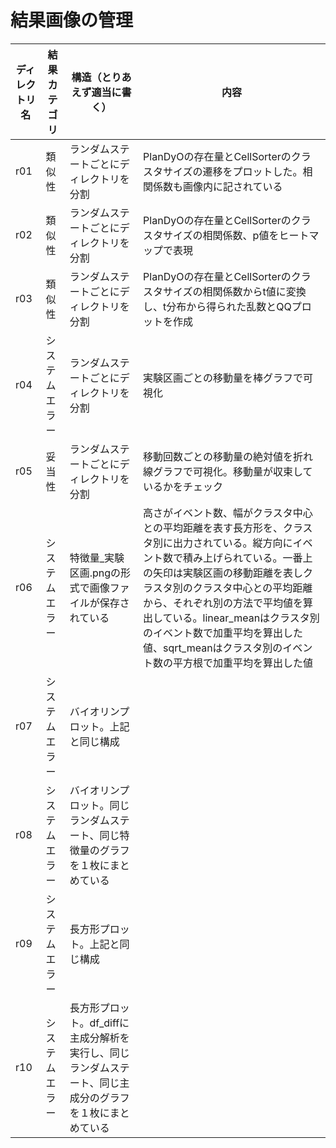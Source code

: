# 結果画像の管理

| ディレクトリ名 | 結果カテゴリ | 構造（とりあえず適当に書く） | 内容 |
|---|---|---|---|
|r01 |類似性 | ランダムステートごとにディレクトリを分割 | PlanDyOの存在量とCellSorterのクラスタサイズの遷移をプロットした。相関係数も画像内に記されている|
|r02 |類似性 | ランダムステートごとにディレクトリを分割 | PlanDyOの存在量とCellSorterのクラスタサイズの相関係数、p値をヒートマップで表現|
|r03 |類似性 | ランダムステートごとにディレクトリを分割 | PlanDyOの存在量とCellSorterのクラスタサイズの相関係数からt値に変換し、t分布から得られた乱数とQQプロットを作成|
|r04 |システムエラー | ランダムステートごとにディレクトリを分割 | 実験区画ごとの移動量を棒グラフで可視化|
|r05 |妥当性 | ランダムステートごとにディレクトリを分割 | 移動回数ごとの移動量の絶対値を折れ線グラフで可視化。移動量が収束しているかをチェック|
|r06 |システムエラー | 特徴量_実験区画.pngの形式で画像ファイルが保存されている | 高さがイベント数、幅がクラスタ中心との平均距離を表す長方形を、クラスタ別に出力されている。縦方向にイベント数で積み上げられている。一番上の矢印は実験区画の移動距離を表しクラスタ別のクラスタ中心との平均距離から、それぞれ別の方法で平均値を算出している。linear_meanはクラスタ別のイベント数で加重平均を算出した値、sqrt_meanはクラスタ別のイベント数の平方根で加重平均を算出した値|
|r07|システムエラー|バイオリンプロット。上記と同じ構成|
|r08|システムエラー|バイオリンプロット。同じランダムステート、同じ特徴量のグラフを１枚にまとめている|
|r09|システムエラー|長方形プロット。上記と同じ構成|
|r10|システムエラー|長方形プロット。df_diffに主成分解析を実行し、同じランダムステート、同じ主成分のグラフを１枚にまとめている|


